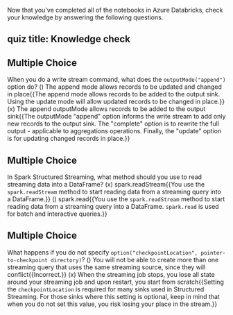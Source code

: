 Now that you've completed all of the notebooks in Azure Databricks, check your knowledge by answering the following questions.

## quiz title: Knowledge check
## Multiple Choice
When you do a write stream command, what does the `outputMode("append")` option do?
() The append mode allows records to be updated and changed in place{{The append mode allows records to be added to the output sink. Using the update mode will allow updated records to be changed in place.}}
(x) The append outputMode allows records to be added to the output sink{{The outputMode "append" option informs the write stream to add only new records to the output sink. The "complete" option is to rewrite the full output - applicable to aggregations operations. Finally, the "update" option is for updating changed records in place.}}

## Multiple Choice
In Spark Structured Streaming, what method should you use to read streaming data into a DataFrame?
(x) spark.readStream{{You use the `spark.readStream` method to start reading data from a streaming query into a DataFrame.}}
() spark.read{{You use the `spark.readStream` method to start reading data from a streaming query into a DataFrame. `spark.read` is used for batch and interactive queries.}}

## Multiple Choice
What happens if you do not specify `option("checkpointLocation", pointer-to-checkpoint directory)`?
() You will not be able to create more than one streaming query that uses the same streaming source, since they will conflict{{Incorrect.}}
(x) When the streaming job stops, you lose all state around your streaming job and upon restart, you start from scratch{{Setting the `checkpointLocation` is required for many sinks used in Structured Streaming. For those sinks where this setting is optional, keep in mind that when you do not set this value, you risk losing your place in the stream.}}
